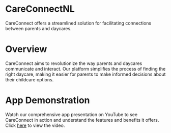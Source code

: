 # CareConnectNL
CareConnect offers a streamlined solution for facilitating connections between parents and daycares.

# Overview
CareConnect aims to revolutionize the way parents and daycares communicate and interact. Our platform simplifies the process of finding the right daycare, making it easier for parents to make informed decisions about their childcare options.

# App Demonstration
Watch our comprehensive app presentation on YouTube to see CareConnect in action and understand the features and benefits it offers. Click [here](https://www.youtube.com/watch?v=BKND9y68cUw) to view the video.
